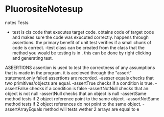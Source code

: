 # PluorositeNotesup
notes
Tests
- test is cis code that executes target code. obtains code of target code and makes sure the code was exucuted correctly. happens through assertions. the primary benefit of unit test verifies if a small chunk of code is correct.
-test class can be created from the class that the method you would be testing is in . this can be done by right clicking and generating test.

ASEERTIONS
assertion is used to test the correctness of any assumptions that is made in the program. it is accieved through the "assert" statement.only failed assertions are recorded.
-assser equals checks that two primitives/objects are equal.
-assertTrue checks if a condition is true.
-assertFalse checks if a condition is false
-assertNotNull checks that an object is not null
-assertNull checks that an object is null
-assertSame method tests if 2 object reference point to the same object.
-assortNotSame method tests if 2 object references do not point to the same object.
-assertArrayEquals method will tests wether 2 arrays are equal to e
